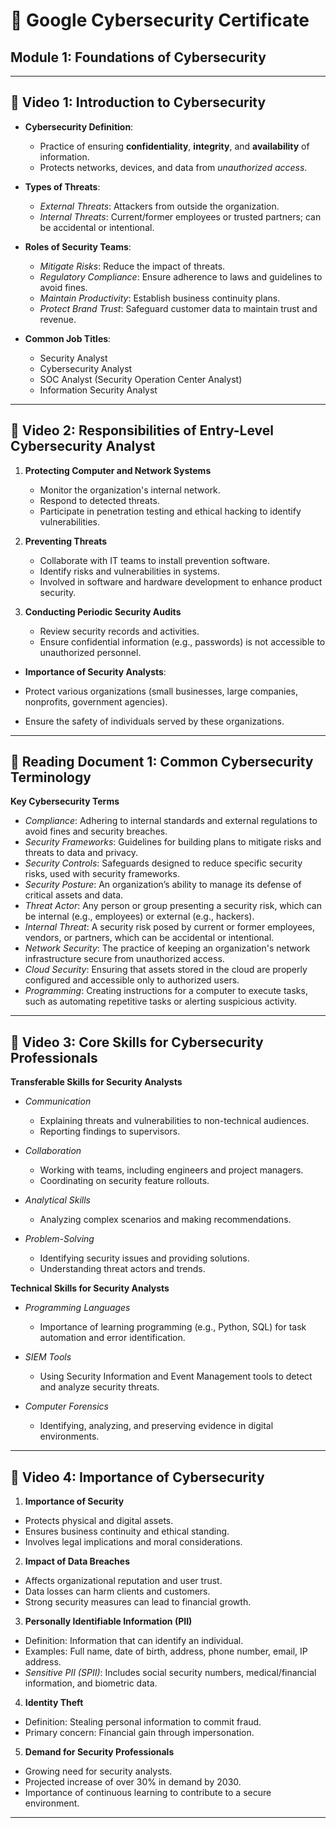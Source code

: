 # 📘 Google Cybersecurity Certificate

## Module 1: Foundations of Cybersecurity

---

## 🎥 Video 1: Introduction to Cybersecurity

* **Cybersecurity Definition**:

  * Practice of ensuring **confidentiality**, **integrity**, and **availability** of information.
  * Protects networks, devices, and data from *unauthorized access*.

* **Types of Threats**:

  * *External Threats*: Attackers from outside the organization.
  * *Internal Threats*: Current/former employees or trusted partners; can be accidental or intentional.

* **Roles of Security Teams**:

  * *Mitigate Risks*: Reduce the impact of threats.
  * *Regulatory Compliance*: Ensure adherence to laws and guidelines to avoid fines.
  * *Maintain Productivity*: Establish business continuity plans.
  * *Protect Brand Trust*: Safeguard customer data to maintain trust and revenue.

* **Common Job Titles**:

  * Security Analyst
  * Cybersecurity Analyst
  * SOC Analyst (Security Operation Center Analyst)
  * Information Security Analyst

---

## 🎥 Video 2: Responsibilities of Entry-Level Cybersecurity Analyst

1. **Protecting Computer and Network Systems**

   * Monitor the organization's internal network.
   * Respond to detected threats.
   * Participate in penetration testing and ethical hacking to identify vulnerabilities.

2. **Preventing Threats**

   * Collaborate with IT teams to install prevention software.
   * Identify risks and vulnerabilities in systems.
   * Involved in software and hardware development to enhance product security.

3. **Conducting Periodic Security Audits**

   * Review security records and activities.
   * Ensure confidential information (e.g., passwords) is not accessible to unauthorized personnel.

* **Importance of Security Analysts**:

 * Protect various organizations (small businesses, large companies, nonprofits, government agencies).
 * Ensure the safety of individuals served by these organizations.

---

## 📄 Reading Document 1: Common Cybersecurity Terminology

**Key Cybersecurity Terms**

* *Compliance*: Adhering to internal standards and external regulations to avoid fines and security breaches.
* *Security Frameworks*: Guidelines for building plans to mitigate risks and threats to data and privacy.
* *Security Controls*: Safeguards designed to reduce specific security risks, used with security frameworks.
* *Security Posture*: An organization’s ability to manage its defense of critical assets and data.
* *Threat Actor*: Any person or group presenting a security risk, which can be internal (e.g., employees) or external (e.g., hackers).
* *Internal Threat*: A security risk posed by current or former employees, vendors, or partners, which can be accidental or intentional.
* *Network Security*: The practice of keeping an organization's network infrastructure secure from unauthorized access.
* *Cloud Security*: Ensuring that assets stored in the cloud are properly configured and accessible only to authorized users.
* *Programming*: Creating instructions for a computer to execute tasks, such as automating repetitive tasks or alerting suspicious activity.

---

## 🎥 Video 3: Core Skills for Cybersecurity Professionals

**Transferable Skills for Security Analysts**

* *Communication*

  * Explaining threats and vulnerabilities to non-technical audiences.
  * Reporting findings to supervisors.

* *Collaboration*

  * Working with teams, including engineers and project managers.
  * Coordinating on security feature rollouts.

* *Analytical Skills*

  * Analyzing complex scenarios and making recommendations.

* *Problem-Solving*

  * Identifying security issues and providing solutions.
  * Understanding threat actors and trends.

**Technical Skills for Security Analysts**

* *Programming Languages*

  * Importance of learning programming (e.g., Python, SQL) for task automation and error identification.

* *SIEM Tools*

  * Using Security Information and Event Management tools to detect and analyze security threats.

* *Computer Forensics*

  * Identifying, analyzing, and preserving evidence in digital environments.

---

## 🎥 Video 4: Importance of Cybersecurity

1. **Importance of Security**

* Protects physical and digital assets.
* Ensures business continuity and ethical standing.
* Involves legal implications and moral considerations.

2. **Impact of Data Breaches**

* Affects organizational reputation and user trust.
* Data losses can harm clients and customers.
* Strong security measures can lead to financial growth.

3. **Personally Identifiable Information (PII)**

* Definition: Information that can identify an individual.
* Examples: Full name, date of birth, address, phone number, email, IP address.
* *Sensitive PII (SPII)*: Includes social security numbers, medical/financial information, and biometric data.

4. **Identity Theft**

* Definition: Stealing personal information to commit fraud.
* Primary concern: Financial gain through impersonation.

5. **Demand for Security Professionals**

* Growing need for security analysts.
* Projected increase of over 30% in demand by 2030.
* Importance of continuous learning to contribute to a secure environment.

---
